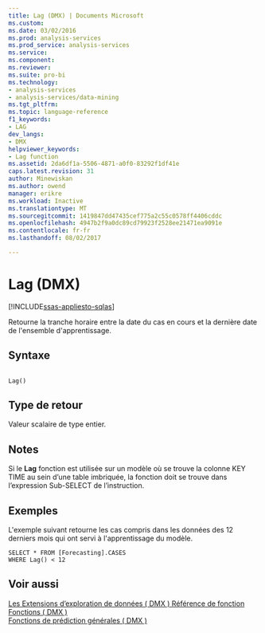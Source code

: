 ```yaml
---
title: Lag (DMX) | Documents Microsoft
ms.custom: 
ms.date: 03/02/2016
ms.prod: analysis-services
ms.prod_service: analysis-services
ms.service: 
ms.component: 
ms.reviewer: 
ms.suite: pro-bi
ms.technology:
- analysis-services
- analysis-services/data-mining
ms.tgt_pltfrm: 
ms.topic: language-reference
f1_keywords:
- LAG
dev_langs:
- DMX
helpviewer_keywords:
- Lag function
ms.assetid: 2da6df1a-5506-4871-a0f0-83292f1df41e
caps.latest.revision: 31
author: Minewiskan
ms.author: owend
manager: erikre
ms.workload: Inactive
ms.translationtype: MT
ms.sourcegitcommit: 1419847dd47435cef775a2c55c0578ff4406cddc
ms.openlocfilehash: 4947b2f9a0dc89cd79923f2528ee21471ea9091e
ms.contentlocale: fr-fr
ms.lasthandoff: 08/02/2017

---
```

# <a name="lag-dmx"></a>Lag (DMX)
[!INCLUDE[ssas-appliesto-sqlas](../includes/ssas-appliesto-sqlas.md)]

  Retourne la tranche horaire entre la date du cas en cours et la dernière date de l'ensemble d'apprentissage.  
  
## <a name="syntax"></a>Syntaxe  
  
```  
  
Lag()  
```  
  
## <a name="return-type"></a>Type de retour  
 Valeur scalaire de type entier.  
  
## <a name="remarks"></a>Notes  
 Si le **Lag** fonction est utilisée sur un modèle où se trouve la colonne KEY TIME au sein d’une table imbriquée, la fonction doit se trouve dans l’expression Sub-SELECT de l’instruction.  
  
## <a name="examples"></a>Exemples  
 L'exemple suivant retourne les cas compris dans les données des 12 derniers mois qui ont servi à l'apprentissage du modèle.  
  
```  
SELECT * FROM [Forecasting].CASES  
WHERE Lag() < 12  
```  
  
## <a name="see-also"></a>Voir aussi  
 [Les Extensions d’exploration de données &#40; DMX &#41; Référence de fonction](../dmx/data-mining-extensions-dmx-function-reference.md)   
 [Fonctions &#40; DMX &#41;](../dmx/functions-dmx.md)   
 [Fonctions de prédiction générales &#40; DMX &#41;](../dmx/general-prediction-functions-dmx.md)  
  
  

